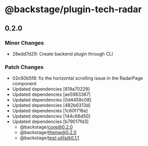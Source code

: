 # @backstage/plugin-tech-radar

## 0.2.0
### Minor Changes

- 28edd7d29: Create backend plugin through CLI

### Patch Changes

- 02c60b5f8: fix the horizontal scrolling issue in the RadarPage component
- Updated dependencies [819a70229]
- Updated dependencies [ae5983387]
- Updated dependencies [0d4459c08]
- Updated dependencies [482b6313d]
- Updated dependencies [1c60f716e]
- Updated dependencies [144c66d50]
- Updated dependencies [b79017fd3]
  - @backstage/core@0.2.0
  - @backstage/theme@0.2.0
  - @backstage/test-utils@0.1.1
